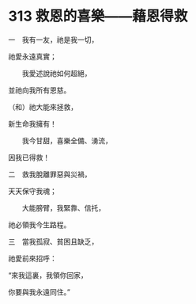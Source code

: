 # 313 救恩的喜樂——藉恩得救

一　我有一友，祂是我一切，

祂愛永遠真實；

　　我愛述說祂如何超絕，

並祂向我所有恩慈。

（和）祂大能來拯救，

新生命我擁有！

　　我今甘甜，喜樂全備、湧流，

因我已得救！

二　救我脫離罪惡與災禍，

天天保守我魂；

　　大能膀臂，我緊靠、信托，

祂必領我今生路程。

三　當我孤寂、貧困且缺乏，

祂愛前來招呼：

“來我這裏，我領你回家，

你要與我永遠同住。”

